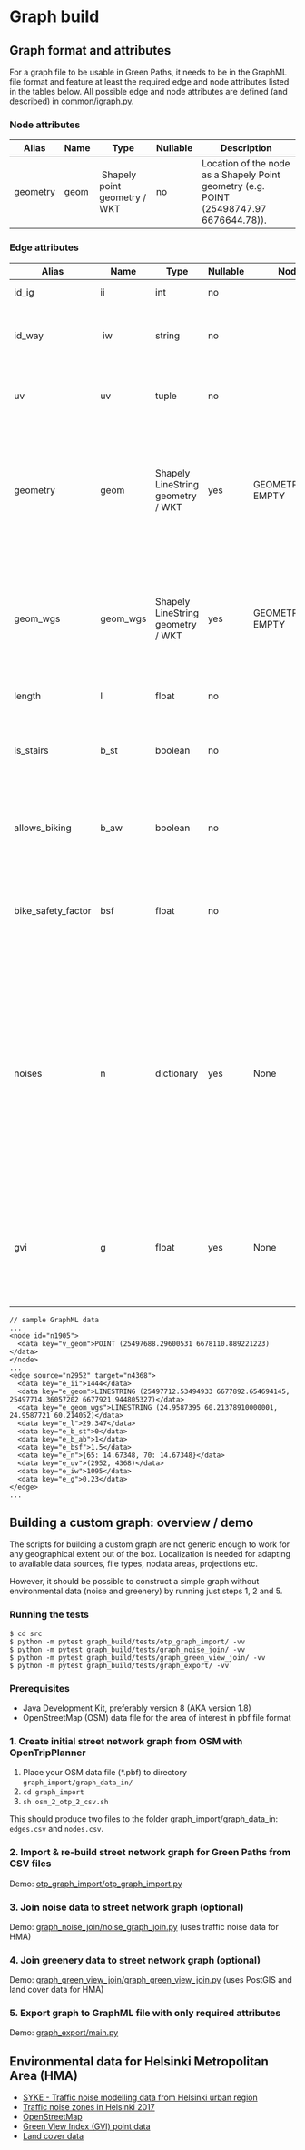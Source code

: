 # Graph build

## Graph format and attributes
For a graph file to be usable in Green Paths, it needs to be in the GraphML file format and feature at least the required edge and node attributes listed in the tables below. All possible edge and node attributes are defined (and described) in [common/igraph.py](../common/igraph.py).

### Node attributes
| Alias | Name | Type | Nullable | Description  |
| ------------- | ---- | ---- | --- | ----------- |
| geometry | geom | Shapely point geometry / WKT | no | Location of the node as a Shapely Point geometry (e.g. POINT (25498747.97 6676644.78)). |

### Edge attributes
| Alias | Name | Type | Nullable | Nodata value | Description  |
| ------------- | ---- | ---- | --- | --- | ----------- |
| id_ig | ii | int | no | | Unique ID of the edge |
| id_way | iw | string | no | | ID of the geometry of the edge (not all geometries are unique) |
| uv | uv | tuple | no | | IDs of the start and end nodes of the edge (e.g. (2046, 4576)) |
| geometry | geom | Shapely LineString geometry / WKT | yes | GEOMETRYCOLLECTION EMPTY | Projected geometry of the edge (e.g. LINESTRING (25498199 6677347, 25498191 6677339)). GP uses EPSG:3879 by default.|
| geom_wgs | geom_wgs | Shapely LineString geometry / WKT | yes | GEOMETRYCOLLECTION EMPTY | Geometry of the edge in WGS (EPSG:4326) coordinates (e.g. LINESTRING (24.967528 60.208895, 24.967381 60.208826)). |
| length | l | float | no | | Length of the edge in meters. |
| is_stairs | b_st | boolean | no | | A boolean variable indicating whether the edge represents stairs. |
| allows_biking | b_aw | boolean | no | | A boolean variable indicating whether the edge allows biking. |
| bike_safety_factor | bsf | float | no | | Biking safety factor of the edge (calculated by OTP based on OpenStreetMap tags of the edge) |
| noises | n | dictionary | yes | None | Exposures to different noise levels on the edge. Keys of the dictionary represent the lower boundaries of 5-dB noise level ranges (45-70 dB) and values exposures as meters. This attribute is not needed if quiet path routing is disabled from the configuration. |
| gvi | g | float | yes | None | Green view index  (GVI) of the edge (0-1). This attribute is not needed if green path routing is disabled from the configuration. |

```
// sample GraphML data
...
<node id="n1905">
  <data key="v_geom">POINT (25497688.29600531 6678110.889221223)</data>
</node>
...
<edge source="n2952" target="n4368">
  <data key="e_ii">1444</data>
  <data key="e_geom">LINESTRING (25497712.53494933 6677892.654694145, 25497714.36057202 6677921.944805327)</data>
  <data key="e_geom_wgs">LINESTRING (24.9587395 60.21378910000001, 24.9587721 60.214052)</data>
  <data key="e_l">29.347</data>
  <data key="e_b_st">0</data>
  <data key="e_b_ab">1</data>
  <data key="e_bsf">1.5</data>
  <data key="e_n">{65: 14.67348, 70: 14.67348}</data>
  <data key="e_uv">(2952, 4368)</data>
  <data key="e_iw">1095</data>
  <data key="e_g">0.23</data>
</edge>
...
```

## Building a custom graph: overview / demo
The scripts for building a custom graph are not generic enough to work for any geographical extent out of the box.
Localization is needed for adapting to available data sources, file types, nodata areas, projections etc.

However, it should be possible to construct a simple graph without environmental data (noise and greenery) by running just steps 1, 2 and 5.


### Running the tests
```
$ cd src
$ python -m pytest graph_build/tests/otp_graph_import/ -vv
$ python -m pytest graph_build/tests/graph_noise_join/ -vv
$ python -m pytest graph_build/tests/graph_green_view_join/ -vv
$ python -m pytest graph_build/tests/graph_export/ -vv
```

### Prerequisites
- Java Development Kit, preferably version 8 (AKA version 1.8)
- OpenStreetMap (OSM) data file for the area of interest in pbf file format

### 1. Create initial street network graph from OSM with OpenTripPlanner

1. Place your OSM data file (*.pbf) to directory `graph_import/graph_data_in/`
2. `cd graph_import`
3. `sh osm_2_otp_2_csv.sh`

This should produce two files to the folder graph_import/graph_data_in: `edges.csv` and `nodes.csv`.

### 2. Import & re-build street network graph for Green Paths from CSV files
Demo: [otp_graph_import/otp_graph_import.py](./otp_graph_import/otp_graph_import.py)

### 3. Join noise data to street network graph (optional)
Demo: [graph_noise_join/noise_graph_join.py](./graph_noise_join/noise_graph_join.py)
(uses traffic noise data for HMA)

### 4. Join greenery data to street network graph (optional)
Demo: [graph_green_view_join/graph_green_view_join.py](./graph_green_view_join/graph_green_view_join.py)
(uses PostGIS and land cover data for HMA)

### 5. Export graph to GraphML file with only required attributes
Demo: [graph_export/main.py](./graph_export/main.py)

## Environmental data for Helsinki Metropolitan Area (HMA)
* [SYKE - Traffic noise modelling data from Helsinki urban region](https://www.syke.fi/en-US/Open_information/Spatial_datasets/Downloadable_spatial_dataset#E)
* [Traffic noise zones in Helsinki 2017](https://hri.fi/data/en_GB/dataset/helsingin-kaupungin-meluselvitys-2017)
* [OpenStreetMap](https://www.openstreetmap.org/about/)
* [Green View Index (GVI) point data](https://doi.org/10.1016/j.dib.2020.105601)
* [Land cover data](https://hri.fi/data/fi/dataset/paakaupunkiseudun-maanpeiteaineisto)

